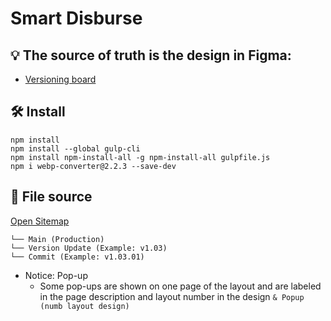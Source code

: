 # Smart Disburse

## :bulb: The source of truth is the design in Figma:
* [Versioning board](https://www.figma.com/file/3xOqsx6FVPNEAiSSpPCLJN/Versions?node-id=72%3A0)

## :hammer_and_wrench: Install

```
npm install
npm install --global gulp-cli
npm install npm-install-all -g npm-install-all gulpfile.js 
npm i webp-converter@2.2.3 --save-dev
```

## :open_file_folder: File source

[Open Sitemap](https://transcardwebhtml.agilepartners.eu/SMART-Disburse/Release-v1/sitemap.html)

```
└── Main (Production)
└── Version Update (Example: v1.03)
└── Commit (Example: v1.03.01)
```

* Notice: Pop-up
    * Some pop-ups are shown on one page of the layout and are labeled in the page description and layout number in the design
    ```& Popup (numb layout design)```